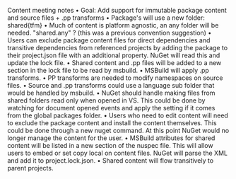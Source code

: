 Content meeting notes
•	Goal: Add support for immutable package content and source files + .pp transforms
•	Package's will use a new folder: shared\{tfm} 
•	Much of content is platform agnostic, an any folder will be needed.  "shared.any" ? (this was a previous convention suggestion)
•	Users can exclude package content files for direct dependencies and transitive dependencies from referenced projects by adding the package to their project.json file with an additional property. NuGet will read this and update the lock file.
•	Shared content and .pp files will be added to a new section in the lock file to be read by msbuild.
•	MSBuild will apply .pp transforms. 
•	PP transforms are needed to modify namespaces on source files.
•	Source and .pp transforms could use a language sub folder that would be handled by msbuild.
•	NuGet should handle making files from shared folders read only when opened in VS. This could be done by watching for document opened events and apply the setting if it comes from the global packages folder.
•	Users who need to edit content will need to exclude the package content and install the content themselves. This could be done through a new nuget command. At this point NuGet would no longer manage the content for the user.
•	MSBuild attributes for shared content will be listed in a new section of the nuspec file. This will allow users to embed or set copy local on content files. NuGet will parse the XML and add it to project.lock.json.
•	Shared content will flow transitively to parent projects.
